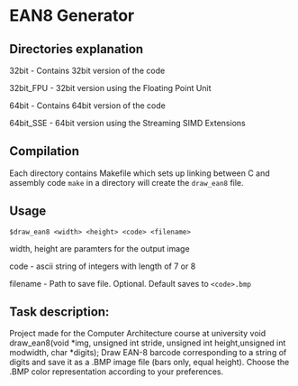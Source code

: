 # EAN8 Generator
## Directories explanation
32bit - Contains 32bit version of the code

32bit_FPU - 32bit version using the Floating Point Unit

64bit - Contains 64bit version of the code

64bit_SSE - 64bit version using the Streaming SIMD Extensions

## Compilation
Each directory contains Makefile which sets up linking between C and assembly code
`make` in a directory will create the `draw_ean8` file.
## Usage
`$draw_ean8 <width> <height> <code> <filename>`

width, height are paramters for the output image

code - ascii string of integers with length of 7 or 8

filename - Path to save file. Optional. Default saves to `<code>.bmp` 

## Task description:
Project made for the Computer Architecture course at university
void draw_ean8(void *img, unsigned int stride, unsigned int height,unsigned int modwidth, char *digits);
Draw EAN-8 barcode corresponding to a string of digits and save it as a .BMP image file (bars only, equal height).  Choose the .BMP color representation according to your preferences.
